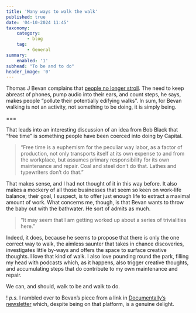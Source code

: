 ```yaml
---
title: 'Many ways to walk the walk'
published: true
date: '04-10-2024 11:45'
taxonomy:
    category:
        - blog
    tag:
        - General
summary:
    enabled: '1'
subhead: "To be and to do"
header_image: '0'
---
```


Thomas J Bevan complains that [people no longer stroll](https://thomasjbevan.substack.com/p/walking-as-inactivity?utm_source=substack&utm_medium=email#footnote-anchor-4-147369481). The need to keep abreast of phones, pump audio into their ears, and count steps, he says, makes people “pollute their potentially edifying walks”. In sum, for Bevan walking is not an activity, not something to be doing, it is simply being.

===

That leads into an interesting discussion of an idea from Bob Black that “free time” is something people have been coerced into doing by Capital.

> “Free time is a euphemism for the peculiar way labor, as a factor of production, not only transports itself at its own expense to and from the workplace, but assumes primary responsibility for its own maintenance and repair. Coal and steel don’t do that. Lathes and typewriters don’t do that.”

That makes sense, and I had not thought of it in this way before. It also makes a mockery of all those businesses that seem so keen on work-life balance; their goal, I suspect, is to offer just enough life to extract a maximal amount of work. What concerns me, though, is that Bevan wants to throw the baby out with the bathwater. He sort of admits as much.

> “It may seem that I am getting worked up about a series of trivialities here.”

Indeed, it does, because he seems to propose that there is only the one correct way to walk, the aimless saunter that takes in chance discoveries, investigates little by-ways and offers the space to surface creative thoughts. I love that kind of walk. I also love pounding round the park, filling my head with podcasts which, as it happens, also trigger creative thoughts, and accumulating steps that do contribute to my own maintenance and repair.

We can, and should, walk to be and walk to do.

! _p.s._ I rambled over to Bevan’s piece from a link in [Documentally’s newsletter](https://documentally.substack.com/) which, despite being on that platform, is a genuine delight.
